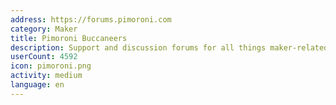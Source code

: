 ```yaml
---
address: https://forums.pimoroni.com
category: Maker
title: Pimoroni Buccaneers
description: Support and discussion forums for all things maker-related
userCount: 4592
icon: pimoroni.png
activity: medium
language: en
---
```

